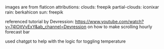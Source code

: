 images are from flaticon
attributions: 
clouds: freepik
partial-clouds: iconixar
rain: berkahicon
sun: freepik

referenced tutorial by Devression: https://www.youtube.com/watch?v=74IOjtVvExY&ab_channel=Devression on how to make scrolling hourly forecast bar

used chatgpt to help with the logic for toggling temperature
